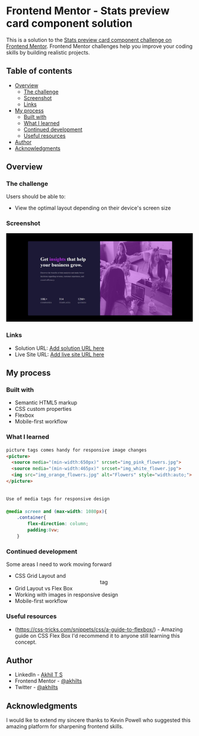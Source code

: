 # Frontend Mentor - Stats preview card component solution

This is a solution to the [Stats preview card component challenge on Frontend Mentor](https://www.frontendmentor.io/challenges/stats-preview-card-component-8JqbgoU62). Frontend Mentor challenges help you improve your coding skills by building realistic projects. 

## Table of contents

- [Overview](#overview)
  - [The challenge](#the-challenge)
  - [Screenshot](#screenshot)
  - [Links](#links)
- [My process](#my-process)
  - [Built with](#built-with)
  - [What I learned](#what-i-learned)
  - [Continued development](#continued-development)
  - [Useful resources](#useful-resources)
- [Author](#author)
- [Acknowledgments](#acknowledgments)


## Overview

### The challenge

Users should be able to:

- View the optimal layout depending on their device's screen size

### Screenshot

![](./screenshot.jpg)


### Links

- Solution URL: [Add solution URL here](https://your-solution-url.com)
- Live Site URL: [Add live site URL here](https://your-live-site-url.com)

## My process

### Built with

- Semantic HTML5 markup
- CSS custom properties
- Flexbox
- Mobile-first workflow


### What I learned

```html 
picture tags comes handy for responsive image changes
<picture>
  <source media="(min-width:650px)" srcset="img_pink_flowers.jpg">
  <source media="(min-width:465px)" srcset="img_white_flower.jpg">
  <img src="img_orange_flowers.jpg" alt="Flowers" style="width:auto;">
</picture>

```
```css

Use of media tags for responsive design 

@media screen and (max-width: 1080px){
    .container{
        flex-direction: column;
        padding:8vw;
    }
```

### Continued development

Some areas I need to work moving forward

- CSS Grid Layout and <center> tag
- Grid Layout vs Flex Box
- Working with images in responsive design
- Mobile-first workflow

### Useful resources

- (https://css-tricks.com/snippets/css/a-guide-to-flexbox/) - Amazing guide on CSS Flex Box
  I'd recommend it to anyone still learning this concept.

## Author

- LinkedIn - [Akhil T S](https://www.linkedin.com/in/akhilts2204/)
- Frontend Mentor - [@akhilts](https://www.frontendmentor.io/profile/akhilts)
- Twitter - [@akhilts](https://www.twitter.com/akhilts)

## Acknowledgments

I would lke to extend my sincere thanks to Kevin Powell who suggested this amazing platform for sharpening frontend skills.
